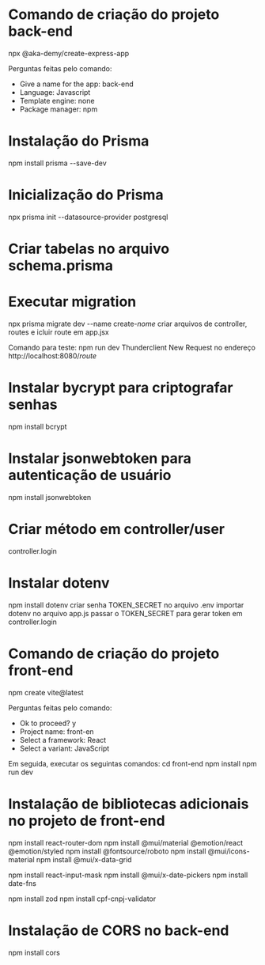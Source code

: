 # Comando de criação do projeto back-end
npx @aka-demy/create-express-app

Perguntas feitas pelo comando:
 * Give a name for the app: back-end
 * Language: Javascript
 * Template engine: none
 * Package manager: npm

# Instalação do Prisma
npm install prisma --save-dev

# Inicialização do Prisma
npx prisma init --datasource-provider postgresql

# Criar tabelas no arquivo schema.prisma 

# Executar migration
npx prisma migrate dev --name create-*nome*
criar arquivos de controller, routes e icluir route em app.jsx

Comando para teste: npm run dev
Thunderclient New Request no endereço http://localhost:8080/*route*

# Instalar bycrypt para criptografar senhas
npm install bcrypt

# Instalar jsonwebtoken para autenticação de usuário
npm install jsonwebtoken

# Criar método em controller/user
controller.login

# Instalar dotenv
npm install dotenv
criar senha TOKEN_SECRET no arquivo .env
importar dotenv no arquivo app.js
passar o TOKEN_SECRET para gerar token em controller.login

# Comando de criação do projeto front-end
npm create vite@latest

Perguntas feitas pelo comando:
* Ok to proceed? y
* Project name: front-en
* Select a framework: React
* Select a variant: JavaScript

Em seguida, executar os seguintas comandos:
cd front-end
npm install
npm run dev

# Instalação de bibliotecas adicionais no projeto de front-end
npm install react-router-dom
npm install @mui/material @emotion/react @emotion/styled
npm install @fontsource/roboto
npm install @mui/icons-material
npm install @mui/x-data-grid

npm install react-input-mask
npm install @mui/x-date-pickers
npm install date-fns

npm install zod
npm install cpf-cnpj-validator

# Instalação de CORS no back-end
npm install cors